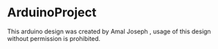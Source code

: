 # ArduinoProject

This arduino design was created by Amal Joseph , usage of this design without permission is prohibited.
